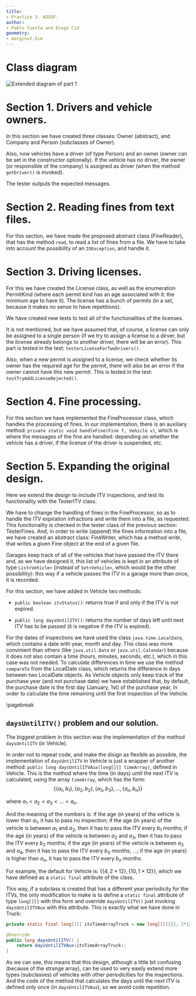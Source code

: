 ```yaml
---
title:
- Practice 3. ADSOF.
author:
- Pablo Cuesta and Diego Cid
geometry:
- margin=2.5cm
---
```


# Class diagram

![Extended diagram of part 1](./diagram/final.png)

# Section 1. Drivers and vehicle owners.

In this section we have created three classes: Owner (abstract), and Company and Person (subclasses of Owner).

Also, now vehicles have a driver (of type Person) and an owner (owner can be set in the constructor optionally). If the vehicle has no driver, the owner (or responsible of the company) is assigned as driver (when the method `getDriver()` is invoked).

The tester outputs the expected messages.

# Section 2. Reading fines from text files.

For this section, we have made the proposed abstract class (FineReader), that has the method `read`, to read a list of fines from a file. We have to take into account the possibility of an `IOException`, and handle it.

# Section 3. Driving licenses.

For this we have created the License class, as well as the enumeration PermitKind (where each permit kind has an age associated with it: the minimum age to have it). The license has a bunch of permits (in a set, because it makes no sense to have repetitions).

We have created new tests to test all of the functionalities of the licenses.

It is not mentioned, but we have assumed that, of course, a license can only be assigned to a single person (if we try to assign a license to a dirver, but the license already belongs to another driver, there will be an error).
This part is tested in the test: `testerLicenseForTwoDrivers()`.


Also, when a new permit is assigned to a license, we check whether its owner has the required age for the permit, there will also be an error if the owner cannot have this new permit.
This is tested in the test:  `testTryAddLicenseRejected()`.


# Section 4. Fine processing.

For this section we have implemented the FineProcessor class, which handles the processing of fines. In our implementation, there is an auxiliary method: `private static void handleFine(Fine f, Vehicle v)`, which is where the messages of the fine are handled: depending on whether the vehicle has a driver, if the license of the driver is suspended, etc.

# Section 5. Expanding the original design.

Here we extend the design to include ITV inspections, and test its functionality with the TesterITV class.

We have to change the handling of fines in the FineProcessor, so as to handle the ITV expiration infractions and write them into a file, as requested.
This functionality is checked in the tester class of the previous section: TesterFines. And, in order to write (append) the fines information into a file, we have created an abstract class: FineWriter, which has a method *write*, that writes a given Fine object at the end of a given file.

Garages keep track of all of the vehicles that have passed the ITV there and, as we have designed it, this list of vehicles is kept in an attribute of type `List<Vehicle>` (instead of `Set<Vehicle>`, which would be the other possibility): this way if a vehicle passes the ITV in a garage more than once, it is recorded.

For this section, we have added in Vehicle two methods: 

 * `public boolean itvStatus()`: returns true if and only if the ITV is not expired.

 * `public long daysUntilITV()`: returns the number of days left until next ITV has to be passed (it is negative if the ITV is expired). 

For the dates of inspections we have used the class `java.time.LocalDate`, which contains a date with year, month and day. This class was more convinient than others (like `java.util.Date` or `java.util.Calendar`) because it does not also contain a time (hours, minutes, seconds, etc.), which in this case was not needed. To calculate differences in time we use the method `compareTo` from the LocalDate class, which returns the difference in days between two LocalDate objects. As Vehicle objects only keep track of the purchase year (and not purchase date) we have established that, by default, the purchase date is the first day (January, 1st) of the purchase year, in order to calculate the time remaining until the first inspection of the Vehicle.

\pagebreak

## `daysUntilITV()` problem and our solution.

The biggest problem in this section was the implementation of the method `daysUntilITV` (in Vehicle). 

In order not to repeat code, and make the disign as flexible as possible, the implementation of `daysUntilITV` in Vehicle is just a wrapper of another method: `public long daysUntilITVAux(long[][] timeArray)`, defined in Vehicle. This is the method where the time (in days) until the next ITV is calculated, using the array `timeArray`, which has the form: 
$$\{\{a_1,b_1\},\{a_2,b_2\},\{a_3,b_3\}, ..., \{a_n,b_n\}\}$$

where $a_1 < a_2 < a_3 < ... < a_n$. 

And the meaning of the numbers is: if the age (in years) of the vehicle is lower than $a_1$, it has to pass no inspection; if the age (in years) of the vehicle is between $a_1$ and $a_2$, then it has to pass the ITV every $b_1$ months; if the age (in years) of the vehicle is between $a_2$ and $a_3$, then it has to pass the ITV every $b_2$ months; if the age (in years) of the vehicle is between $a_3$ and $a_4$, then it has to pass the ITV every $b_3$ months; ...; if the age (in years) is higher than $a_n$, it has to pass the ITV every $b_n$ months.

For example, the default for Vehicle is: $\{\{4,2\times 12\},\{10,1\times 12\}\}$, which we have defined as a `static final` attribute of the class. 

This way, if a subclass is created that has a different year periodicity for the ITVs, the only modification to make is to define a `static final` attribute of type `long[][]` with this form and override `daysUntilITV()` just invoking `daysUntilITVAux` with this attribute. This is exactly what we have done in Truck:

```java
private static final long[][] itvTimeArrayTruck = new long[][]{{2, 2*12}, {6, 1*12}, {10, 6}}; 

@Override
public long daysUntilITV() {
	return daysUntilITVAux(itvTimeArrayTruck);
}
```

As we can see, this means that this design, although a little bit confusing (because of the strange array), can be used to very easily extend more types (subclasses) of vehicles with other periodicities for the inspections. And the code of the method that calculates the days until the next ITV is defined only once (in `daysUntilITVAux`), so we avoid code repetition.